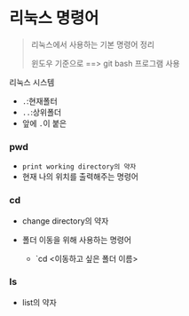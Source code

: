 # 리눅스 명령어

> 리눅스에서 사용하는 기본 명령어 정리
>
> 윈도우 기준으로 ==> git bash 프로그램 사용

리눅스 시스템 

* `.`:현재폴터
* `..`:상위폴더
* 앞에 `.`이 붙은 

### pwd

* `print working directory의 약자`
* 현재 나의 위치를 출력해주는 명령어



### cd 

* change directory의 약자
* 폴더 이동을 위해 사용하는 명령어

  * `cd <이동하고 싶은 폴더 이름>

### ls

* list의 약자